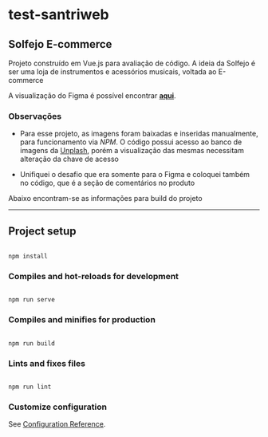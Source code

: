 # test-santriweb
## Solfejo E-commerce

Projeto construído em Vue.js para avaliação de código. A ideia da Solfejo é ser uma loja de instrumentos e acessórios musicais, voltada ao E-commerce

A visualização do Figma é possível encontrar [**aqui**](https://www.figma.com/file/lhu8U7CftbiugJfmmZ9VPs/Solfejo?type=design&node-id=2%3A2&t=J4zevjX5clqalJ8E-1).

### Observações

 - Para esse projeto, as imagens foram baixadas e inseridas manualmente, para funcionamento via *NPM*. O código possui acesso ao banco de imagens da [Unplash](https://unsplash.com/), porém a visualização das mesmas necessitam alteração da chave de acesso
 
 - Unifiquei o desafio que era somente para o Figma e coloquei também no código, que é a seção de comentários no produto

Abaixo encontram-se as informações para build do projeto

---

## Project setup

```

npm install

```

  

### Compiles and hot-reloads for development

```

npm run serve

```

  

### Compiles and minifies for production

```

npm run build

```

  

### Lints and fixes files

```

npm run lint

```

  

### Customize configuration

See [Configuration Reference](https://cli.vuejs.org/config/).